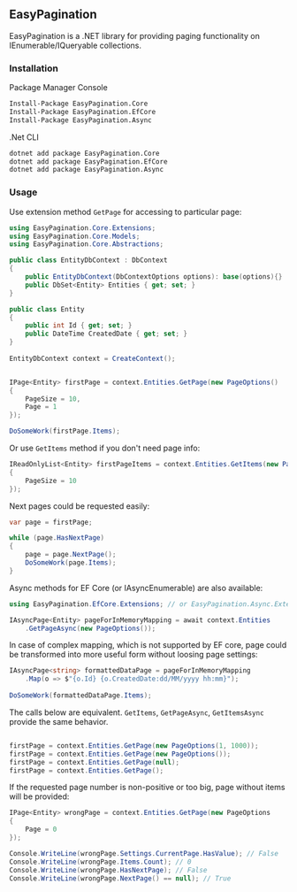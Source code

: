 ﻿## EasyPagination
EasyPagination is a .NET library for providing paging functionality on IEnumerable/IQueryable collections.

### Installation
Package Manager Console
```bash
Install-Package EasyPagination.Core
Install-Package EasyPagination.EfCore
Install-Package EasyPagination.Async
```

.Net CLI

```bash
dotnet add package EasyPagination.Core
dotnet add package EasyPagination.EfCore
dotnet add package EasyPagination.Async
```

### Usage
Use extension method `GetPage` for accessing to particular page:
```c#
using EasyPagination.Core.Extensions;
using EasyPagination.Core.Models;
using EasyPagination.Core.Abstractions;

public class EntityDbContext : DbContext
{
    public EntityDbContext(DbContextOptions options): base(options){}
    public DbSet<Entity> Entities { get; set; }
}

public class Entity
{
    public int Id { get; set; }
    public DateTime CreatedDate { get; set; }
}
    
EntityDbContext context = CreateContext();


IPage<Entity> firstPage = context.Entities.GetPage(new PageOptions()
{
    PageSize = 10,
    Page = 1
});

DoSomeWork(firstPage.Items);
```

Or use `GetItems` method if you don't need page info:
```c#
IReadOnlyList<Entity> firstPageItems = context.Entities.GetItems(new PageOptions()
{
    PageSize = 10
});
```

Next pages could be requested easily:
```c#
var page = firstPage;

while (page.HasNextPage)
{
    page = page.NextPage();
    DoSomeWork(page.Items);
}
```

Async methods for EF Core (or IAsyncEnumerable) are also available:
```c#
using EasyPagination.EfCore.Extensions; // or EasyPagination.Async.Extensions for IAsyncEnumerable 

IAsyncPage<Entity> pageForInMemoryMapping = await context.Entities
    .GetPageAsync(new PageOptions());
```
In case of complex mapping, which is not supported by EF core, 
page could be transformed into more useful form without loosing page settings:
```c#
IAsyncPage<string> formattedDataPage = pageForInMemoryMapping
    .Map(o => $"{o.Id} {o.CreatedDate:dd/MM/yyyy hh:mm}");
    
DoSomeWork(formattedDataPage.Items);
```

The calls below are equivalent. `GetItems`, `GetPageAsync`, `GetItemsAsync` provide the same behavior.
```c#

firstPage = context.Entities.GetPage(new PageOptions(1, 1000));
firstPage = context.Entities.GetPage(new PageOptions());
firstPage = context.Entities.GetPage(null);
firstPage = context.Entities.GetPage();
```
If the requested page number is non-positive or too big, page without items will be provided:
```c#
IPage<Entity> wrongPage = context.Entities.GetPage(new PageOptions
{
    Page = 0
});

Console.WriteLine(wrongPage.Settings.CurrentPage.HasValue); // False
Console.WriteLine(wrongPage.Items.Count); // 0
Console.WriteLine(wrongPage.HasNextPage); // False
Console.WriteLine(wrongPage.NextPage() == null); // True

```
